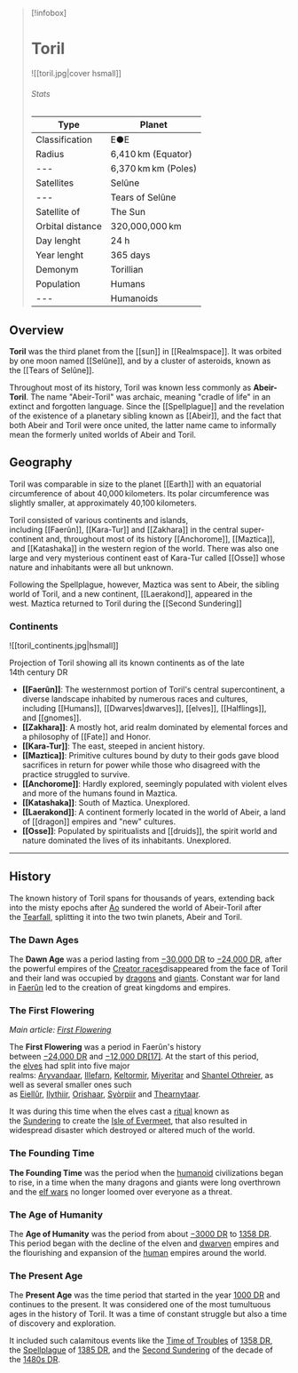 >[!infobox]
> # Toril
> ![[toril.jpg|cover hsmall]]
> ###### Stats
> | Type | Planet |
> | ----| --- |
> | Classification | E●E |
> | Radius | 6,410 km (Equator) |
> | --- | 6,370 km km (Poles) |
> | Satellites | Selûne |
> | --- | Tears of Selûne |
> | Satellite of  | The Sun |
> | Orbital distance | 320,000,000 km |
> | Day lenght| 24 h| 
> | Year lenght | 365 days | 
> |  Demonym | Torillian | 
> | Population | Humans | 
> | --- | Humanoids |

## Overview
**Toril** was the third planet from the [[sun]] in [[Realmspace]]. It was orbited by one moon named [[Selûne]], and by a cluster of asteroids, known as the [[Tears of Selûne]].

Throughout most of its history, Toril was known less commonly as **Abeir-Toril**. The name "Abeir-Toril" was archaic, meaning "cradle of life" in an extinct and forgotten language. Since the [[Spellplague]] and the revelation of the existence of a planetary sibling known as [[Abeir]], and the fact that both Abeir and Toril were once united, the latter name came to informally mean the formerly united worlds of Abeir and Toril.

## Geography
Toril was comparable in size to the planet [[Earth]] with an equatorial circumference of about 40,000 kilometers. Its polar circumference was slightly smaller, at approximately 40,100 kilometers.

Toril consisted of various continents and islands, including [[Faerûn]], [[Kara-Tur]] and [[Zakhara]] in the central super-continent and, throughout most of its history [[Anchorome]], [[Maztica]],  and [[Katashaka]] in the western region of the world. There was also one large and very mysterious continent east of Kara-Tur called [[Osse]] whose nature and inhabitants were all but unknown.

Following the Spellplague, however, Maztica was sent to Abeir, the sibling world of Toril, and a new continent, [[Laerakond]], appeared in the west. Maztica returned to Toril during the [[Second Sundering]]

### Continents

![[toril_continents.jpg|hsmall]]

Projection of Toril showing all its known continents as of the late 14th century DR

- **[[Faerûn]]**: The westernmost portion of Toril's central supercontinent, a diverse landscape inhabited by numerous races and cultures, including [[Humans]], [[Dwarves|dwarves]], [[elves]], [[Halflings]], and [[gnomes]].
- **[[Zakhara]]**: A mostly hot, arid realm dominated by elemental forces and a philosophy of [[Fate]] and Honor.
- **[[Kara-Tur]]**: The east, steeped in ancient history.
- **[[Maztica]]**: Primitive cultures bound by duty to their gods gave blood sacrifices in return for power while those who disagreed with the practice struggled to survive.
- **[[Anchorome]]**: Hardly explored, seemingly populated with violent elves and more of the humans found in Maztica.
- **[[Katashaka]]**: South of Maztica. Unexplored.
- **[[Laerakond]]**: A continent formerly located in the world of Abeir, a land of [[dragon]] empires and "new" cultures.
- **[[Osse]]**: Populated by spiritualists and [[druids]], the spirit world and nature dominated the lives of its inhabitants. Unexplored.

-----

## History
The known history of Toril spans for thousands of years, extending back into the misty epochs after [Ao](https://forgottenrealms.fandom.com/wiki/Ao "Ao") sundered the world of Abeir-Toril after the [Tearfall](https://forgottenrealms.fandom.com/wiki/Tearfall "Tearfall"), splitting it into the two twin planets, Abeir and Toril.

### The Dawn Ages

The **Dawn Age** was a period lasting from [−30,000 DR](https://forgottenrealms.fandom.com/wiki/-30000_DR "-30000 DR") to [−24,000 DR](https://forgottenrealms.fandom.com/wiki/-24000_DR "-24000 DR"), after the powerful empires of the [Creator races](https://forgottenrealms.fandom.com/wiki/Creator_race "Creator race")disappeared from the face of Toril and their land was occupied by [dragons](https://forgottenrealms.fandom.com/wiki/Dragons "Dragons") and [giants](https://forgottenrealms.fandom.com/wiki/Giants "Giants"). Constant war for land in [Faerûn](https://forgottenrealms.fandom.com/wiki/Faer%C3%BBn "Faerûn") led to the creation of great kingdoms and empires.

### The First Flowering[](https://forgottenrealms.fandom.com/wiki/Toril?veaction=edit&section=5 "Edit section: The First Flowering")

_Main article: [First Flowering](https://forgottenrealms.fandom.com/wiki/First_Flowering "First Flowering")_

The **First Flowering** was a period in Faerûn's history between [−24,000 DR](https://forgottenrealms.fandom.com/wiki/-24000_DR "-24000 DR") and [−12,000 DR](https://forgottenrealms.fandom.com/wiki/-12000_DR "-12000 DR")[[17]](https://forgottenrealms.fandom.com/wiki/Toril#cite_note-GHotR-12-17). At the start of this period, the [elves](https://forgottenrealms.fandom.com/wiki/Elf "Elf") had split into five major realms: [Aryvandaar](https://forgottenrealms.fandom.com/wiki/Aryvandaar "Aryvandaar"), [Illefarn](https://forgottenrealms.fandom.com/wiki/Illefarn "Illefarn"), [Keltormir](https://forgottenrealms.fandom.com/wiki/Keltormir "Keltormir"), [Miyeritar](https://forgottenrealms.fandom.com/wiki/Miyeritar "Miyeritar") and [Shantel Othreier](https://forgottenrealms.fandom.com/wiki/Shantel_Othreier "Shantel Othreier"), as well as several smaller ones such as [Eiellûr](https://forgottenrealms.fandom.com/wiki/Eiell%C3%BBr "Eiellûr"), [Ilythiir](https://forgottenrealms.fandom.com/wiki/Ilythiir "Ilythiir"), [Orishaar](https://forgottenrealms.fandom.com/wiki/Orishaar "Orishaar"), [Syòrpiir](https://forgottenrealms.fandom.com/wiki/Sy%C3%B2rpiir "Syòrpiir") and [Thearnytaar](https://forgottenrealms.fandom.com/wiki/Thearnytaar "Thearnytaar").

It was during this time when the elves cast a [ritual](https://forgottenrealms.fandom.com/wiki/Ritual "Ritual") known as the [Sundering](https://forgottenrealms.fandom.com/wiki/First_Sundering "First Sundering") to create the [Isle of Evermeet](https://forgottenrealms.fandom.com/wiki/Evermeet "Evermeet"), that also resulted in widespread disaster which destroyed or altered much of the world.

### The Founding Time
**The Founding Time** was the period when the [humanoid](https://forgottenrealms.fandom.com/wiki/Humanoid "Humanoid") civilizations began to rise, in a time when the many dragons and giants were long overthrown and the [elf wars](https://forgottenrealms.fandom.com/wiki/Crown_Wars "Crown Wars") no longer loomed over everyone as a threat.
### The Age of Humanity
The **Age of Humanity** was the period from about [−3000 DR](https://forgottenrealms.fandom.com/wiki/-3000_DR "-3000 DR") to [1358 DR](https://forgottenrealms.fandom.com/wiki/1358_DR "1358 DR"). This period began with the decline of the elven and [dwarven](https://forgottenrealms.fandom.com/wiki/Dwarf "Dwarf") empires and the flourishing and expansion of the [human](https://forgottenrealms.fandom.com/wiki/Human "Human") empires around the world.

### The Present Age
The **Present Age** was the time period that started in the year [1000 DR](https://forgottenrealms.fandom.com/wiki/1000_DR "1000 DR") and continues to the present. It was considered one of the most tumultuous ages in the history of Toril. It was a time of constant struggle but also a time of discovery and exploration.

It included such calamitous events like the [Time of Troubles](https://forgottenrealms.fandom.com/wiki/Time_of_Troubles "Time of Troubles") of [1358 DR](https://forgottenrealms.fandom.com/wiki/1358_DR "1358 DR"), the [Spellplague](https://forgottenrealms.fandom.com/wiki/Spellplague "Spellplague") of [1385 DR](https://forgottenrealms.fandom.com/wiki/1385_DR "1385 DR"), and the [Second Sundering](https://forgottenrealms.fandom.com/wiki/Second_Sundering "Second Sundering") of the decade of the [1480s DR](https://forgottenrealms.fandom.com/wiki/1480_DR "1480 DR").